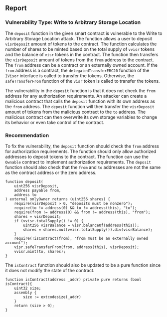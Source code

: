

## Report
### Vulnerability Type: Write to Arbitrary Storage Location

The `deposit` function in the given smart contract is vulnerable to the Write to Arbitrary Storage Location attack. The function allows a user to deposit `visrDeposit` amount of tokens to the contract. The function calculates the number of shares to be minted based on the total supply of `vvisr` tokens and the balance of `visr` tokens in the contract. The function then transfers the `visrDeposit` amount of tokens from the `from` address to the contract. The `from` address can be a contract or an externally owned account. If the `from` address is a contract, the `delegatedTransferERC20` function of the `IVisor` interface is called to transfer the tokens. Otherwise, the `safeTransferFrom` function of the `visr` token is called to transfer the tokens.

The vulnerability in the `deposit` function is that it does not check the `from` address for any authorization requirements. An attacker can create a malicious contract that calls the `deposit` function with its own address as the `from` address. The `deposit` function will then transfer the `visrDeposit` amount of tokens from the malicious contract to the `to` address. The malicious contract can then overwrite its own storage variables to change its behavior or even take control of the contract.

### Recommendation

To fix the vulnerability, the `deposit` function should check the `from` address for authorization requirements. The function should only allow authorized addresses to deposit tokens to the contract. The function can use the `Ownable` contract to implement authorization requirements. The `deposit` function should also check that the `from` and `to` addresses are not the same as the contract address or the zero address.

```Solidity
function deposit(
    uint256 visrDeposit,
    address payable from,
    address to
) external onlyOwner returns (uint256 shares) {
    require(visrDeposit > 0, "deposits must be nonzero");
    require(to != address(0) && to != address(this), "to");
    require(from != address(0) && from != address(this), "from");
    shares = visrDeposit;
    if (vvisr.totalSupply() != 0) {
        uint256 visrBalance = visr.balanceOf(address(this));
        shares = shares.mul(vvisr.totalSupply()).div(visrBalance);
    }
    require(!isContract(from), "from must be an externally owned account");
    visr.safeTransferFrom(from, address(this), visrDeposit);
    vvisr.mint(to, shares);
}
```

The `isContract` function should also be updated to be a pure function since it does not modify the state of the contract.

```Solidity
function isContract(address _addr) private pure returns (bool isContract){
    uint32 size;
    assembly {
        size := extcodesize(_addr)
    }
    return (size > 0);
}
```